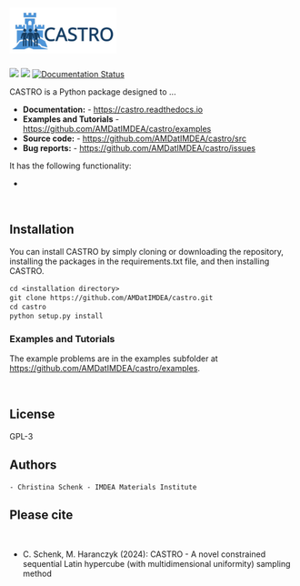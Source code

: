 # <img alt="CASTRO" src="branding/CASTRO-Logo.svg" height="80">

[![](https://img.shields.io/github/license/AMDatIMDEA/castro)](https://github.com/AMDatIMDEA/castro/blob/master/LICENSE)
[![](https://img.shields.io/github/last-commit/AMDatIMDEA/castro)](https://github.com/AMDatIMDEA/castro/)
[![Documentation Status](https://readthedocs.org/projects/castro/badge/?version=latest)](https://castro.readthedocs.io/en/latest/py-modindex.html)


CASTRO is a Python package designed to ...

- **Documentation:** - https://castro.readthedocs.io
- **Examples and Tutorials** - https://github.com/AMDatIMDEA/castro/examples
- **Source code:** - https://github.com/AMDatIMDEA/castro/src
- **Bug reports:** - https://github.com/AMDatIMDEA/castro/issues

It has the following functionality:

 -


<br>

## Installation

You can install CASTRO by simply cloning or downloading the repository, installing the packages in the requirements.txt file, and then installing CASTRO.

    cd <installation directory>
    git clone https://github.com/AMDatIMDEA/castro.git
    cd castro
    python setup.py install

### Examples and Tutorials

The example problems are in the examples subfolder at https://github.com/AMDatIMDEA/castro/examples.

<br>

## License

GPL-3


## Authors

    - Christina Schenk - IMDEA Materials Institute

## Please cite
<br>

 - C. Schenk, M. Haranczyk (2024): CASTRO - A novel constrained sequential Latin hypercube (with multidimensional uniformity) sampling method
